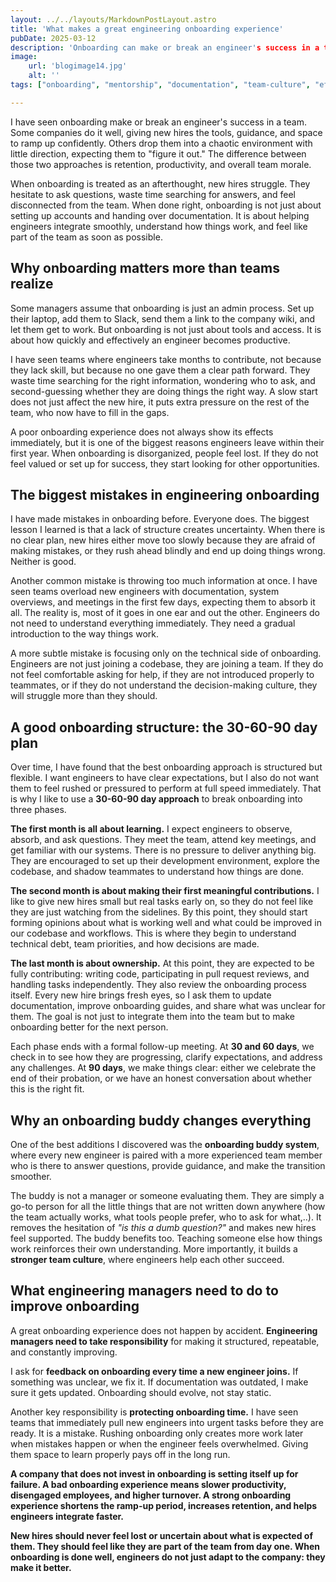 ```yaml
---
layout: ../../layouts/MarkdownPostLayout.astro
title: 'What makes a great engineering onboarding experience'
pubDate: 2025-03-12
description: 'Onboarding can make or break an engineer's success in a team. A structured and thoughtful approach helps new hires integrate faster, become productive sooner, and feel like part of the team from day one.'
image:
    url: 'blogimage14.jpg'
    alt: ''
tags: ["onboarding", "mentorship", "documentation", "team-culture", "efficiency", "expectations", "growth", "support", "learning", "communication", "ramp-up", "developer-experience"]

---
```


I have seen onboarding make or break an engineer's success in a team. Some companies do it well, giving new hires the tools, guidance, and space to ramp up confidently. Others drop them into a chaotic environment with little direction, expecting them to "figure it out." The difference between those two approaches is retention, productivity, and overall team morale.

When onboarding is treated as an afterthought, new hires struggle. They hesitate to ask questions, waste time searching for answers, and feel disconnected from the team. When done right, onboarding is not just about setting up accounts and handing over documentation. It is about helping engineers integrate smoothly, understand how things work, and feel like part of the team as soon as possible.

## Why onboarding matters more than teams realize

Some managers assume that onboarding is just an admin process. Set up their laptop, add them to Slack, send them a link to the company wiki, and let them get to work. But onboarding is not just about tools and access. It is about how quickly and effectively an engineer becomes productive.

I have seen teams where engineers take months to contribute, not because they lack skill, but because no one gave them a clear path forward. They waste time searching for the right information, wondering who to ask, and second-guessing whether they are doing things the right way. A slow start does not just affect the new hire, it puts extra pressure on the rest of the team, who now have to fill in the gaps.

A poor onboarding experience does not always show its effects immediately, but it is one of the biggest reasons engineers leave within their first year. When onboarding is disorganized, people feel lost. If they do not feel valued or set up for success, they start looking for other opportunities.

## The biggest mistakes in engineering onboarding

I have made mistakes in onboarding before. Everyone does. The biggest lesson I learned is that a lack of structure creates uncertainty. When there is no clear plan, new hires either move too slowly because they are afraid of making mistakes, or they rush ahead blindly and end up doing things wrong. Neither is good.

Another common mistake is throwing too much information at once. I have seen teams overload new engineers with documentation, system overviews, and meetings in the first few days, expecting them to absorb it all. The reality is, most of it goes in one ear and out the other. Engineers do not need to understand everything immediately. They need a gradual introduction to the way things work.

A more subtle mistake is focusing only on the technical side of onboarding. Engineers are not just joining a codebase, they are joining a team. If they do not feel comfortable asking for help, if they are not introduced properly to teammates, or if they do not understand the decision-making culture, they will struggle more than they should.

## A good onboarding structure: the 30-60-90 day plan

Over time, I have found that the best onboarding approach is structured but flexible. I want engineers to have clear expectations, but I also do not want them to feel rushed or pressured to perform at full speed immediately. That is why I like to use a **30-60-90 day approach** to break onboarding into three phases.

**The first month is all about learning.** I expect engineers to observe, absorb, and ask questions. They meet the team, attend key meetings, and get familiar with our systems. There is no pressure to deliver anything big. They are encouraged to set up their development environment, explore the codebase, and shadow teammates to understand how things are done.

**The second month is about making their first meaningful contributions.** I like to give new hires small but real tasks early on, so they do not feel like they are just watching from the sidelines. By this point, they should start forming opinions about what is working well and what could be improved in our codebase and workflows. This is where they begin to understand technical debt, team priorities, and how decisions are made.

**The last month is about ownership.** At this point, they are expected to be fully contributing: writing code, participating in pull request reviews, and handling tasks independently. They also review the onboarding process itself. Every new hire brings fresh eyes, so I ask them to update documentation, improve onboarding guides, and share what was unclear for them. The goal is not just to integrate them into the team but to make onboarding better for the next person.

Each phase ends with a formal follow-up meeting. At **30 and 60 days**, we check in to see how they are progressing, clarify expectations, and address any challenges. At **90 days**, we make things clear: either we celebrate the end of their probation, or we have an honest conversation about whether this is the right fit.

## Why an onboarding buddy changes everything

One of the best additions I discovered was the **onboarding buddy system**, where every new engineer is paired with a more experienced team member who is there to answer questions, provide guidance, and make the transition smoother.

The buddy is not a manager or someone evaluating them. They are simply a go-to person for all the little things that are not written down anywhere (how the team actually works, what tools people prefer, who to ask for what,..). It removes the hesitation of *"is this a dumb question?"* and makes new hires feel supported. The buddy benefits too. Teaching someone else how things work reinforces their own understanding. More importantly, it builds a **stronger team culture**, where engineers help each other succeed.

## What engineering managers need to do to improve onboarding

A great onboarding experience does not happen by accident. **Engineering managers need to take responsibility** for making it structured, repeatable, and constantly improving.

I ask for **feedback on onboarding every time a new engineer joins.** If something was unclear, we fix it. If documentation was outdated, I make sure it gets updated. Onboarding should evolve, not stay static.

Another key responsibility is **protecting onboarding time.** I have seen teams that immediately pull new engineers into urgent tasks before they are ready. It is a mistake. Rushing onboarding only creates more work later when mistakes happen or when the engineer feels overwhelmed. Giving them space to learn properly pays off in the long run.

**A company that does not invest in onboarding is setting itself up for failure. A bad onboarding experience means slower productivity, disengaged employees, and higher turnover. A strong onboarding experience shortens the ramp-up period, increases retention, and helps engineers integrate faster.**

**New hires should never feel lost or uncertain about what is expected of them. They should feel like they are part of the team from day one. When onboarding is done well, engineers do not just adapt to the company: they make it better.**
